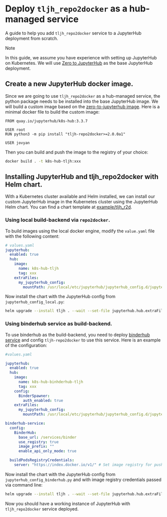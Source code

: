 # Deploy `tljh_repo2docker` as a hub-managed service

A guide to help you add `tljh_repo2docker` service to a JupyterHub deployment from scratch.

> [!NOTE]
> In this guide, we assume you have experience with setting up JupyterHub on Kubernetes. We will use [Zero to JupyterHub](https://z2jh.jupyter.org/en/latest/index.html#zero-to-jupyterhub-with-kubernetes) as the base JupyterHub deployment. 

## Create a new JupyterHub docker image.

Since we are going to use `tljh_repo2docker` as a hub-managed service, the python package needs to be installed into the base JupyterHub image. We will build a custom image based on the [zero-to-jupyterhub image](https://quay.io/repository/jupyterhub/k8s-hub). Here is a minimal docker file to build the custom image:

```docker
FROM quay.io/jupyterhub/k8s-hub:3.3.7

USER root
RUN python3 -m pip install "tljh-repo2docker>=2.0.0a1"

USER jovyan
```

Then you can build and push the image to the registry of your choice:

```bash
docker build . -t k8s-hub-tljh:xxx
```
## Installing JupyterHub and tljh_repo2docker with Helm chart.

With a Kubernetes cluster available and Helm installed, we can install our custom JupyterHub image in the Kubernetes cluster using the JupyterHub Helm chart. You can find a chart template at [example/tljh_r2d](./tljh_r2d). 

### Using local build-backend via `repo2docker`.

To build images using the local docker engine, modify the `value.yaml` file with the following content:

```yaml
# values.yaml
jupyterhub:
  enabled: true
  hub:
    image:
      name: k8s-hub-tljh
      tag: xxx
    extraFiles:
      my_jupyterhub_config:
        mountPath: /usr/local/etc/jupyterhub/jupyterhub_config.d/jupyterhub_config.py
```

Now install the chart with the JupyterHub config from `jupyterhub_config_local.py`:

```bash
helm upgrade --install tljh . --wait --set-file jupyterhub.hub.extraFiles.my_jupyterhub_config.stringData=./jupyterhub_config_local.py
```

### Using binderhub service as build-backend.

To use binderhub as the build-backend, you need to deploy [binderhub service](https://binderhub-service.readthedocs.io/en/latest/tutorials/install.html) and config `tljh-repo2docker` to use this service. Here is an example of the configuration: 

```yaml
#values.yaml

jupyterhub:
  enabled: true
  hub:
    image:
      name: k8s-hub-binhderhub-tljh
      tag: xxx
    config:
      BinderSpawner:
        auth_enabled: true
    extraFiles:
      my_jupyterhub_config:
        mountPath: /usr/local/etc/jupyterhub/jupyterhub_config.d/jupyterhub_config.py

binderhub-service:
  config:
    BinderHub:
      base_url: /services/binder
      use_registry: true
      image_prefix: ""
      enable_api_only_mode: true

  buildPodsRegistryCredentials:
    server: "https://index.docker.io/v1/" # Set image registry for pushing images

```

Now install the chart with the JupyterHub config from `jupyterhub_config_binderhub.py` and with image registry credentials passed via command line:

```bash
helm upgrade --install tljh . --wait --set-file jupyterhub.hub.extraFiles.my_jupyterhub_config.stringData=./jupyterhub_config_binderhub.py --set binderhub-service.buildPodsRegistryCredentials.password=xxx --set binderhub-service.buildPodsRegistryCredentials.username=xxx
```

Now you should have a working instance of JupyterHub with `tljh_repo2docker` service deployed.